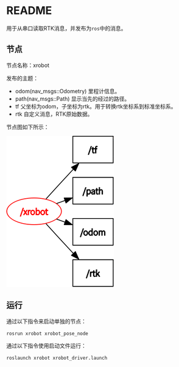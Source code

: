 # README

用于从串口读取RTK消息，并发布为`ros`中的消息。

## 节点

节点名称：xrobot

发布的主题：

- odom(nav_msgs::Odometry)
里程计信息。
- path(nav_msgs::Path)
显示当先的经过的路径。
- tf
父坐标为odom，子坐标为rtk。用于转换rtk坐标系到标准坐标系。
- rtk
自定义消息，RTK原始数据。

节点图如下所示：

![rosgraph](img/rosgraph.png)

## 运行

通过以下指令来启动单独的节点：

```sh
rosrun xrobot xrobot_pose_node
```

通过以下指令使用启动文件运行：

```sh
roslaunch xrobot xrobot_driver.launch
```

